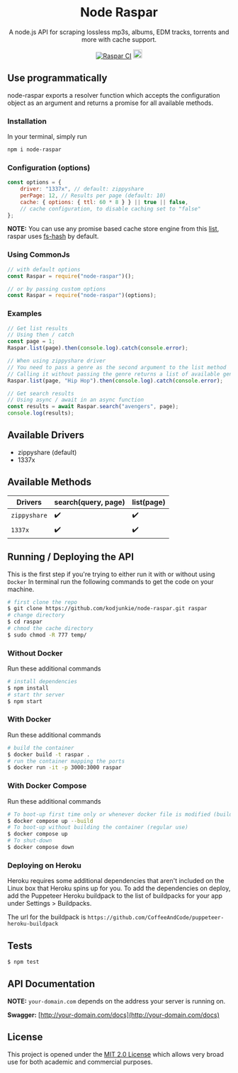 <h1 align="center">Node Raspar</h1>

<div align="center">

A node.js API for scraping lossless mp3s, albums, EDM tracks, torrents and more with cache support.

[![Raspar CI](https://github.com/kodjunkie/node-raspar/actions/workflows/node.js.yml/badge.svg?branch=master)](https://github.com/kodjunkie/node-raspar/actions/workflows/node.js.yml) <a href="https://github.com/kodjunkie/node-raspar/blob/master/LICENSE"><img src="https://img.shields.io/badge/License-MIT-yellow.svg" alt="License: MIT" height="20"></a>

</div>

## Use programmatically

node-raspar exports a resolver function which accepts the configuration object as an argument and returns a promise for all available methods.

### Installation

In your terminal, simply run

```bash
npm i node-raspar
```

### Configuration (options)

```javascript
const options = {
	driver: "1337x", // default: zippyshare
	perPage: 12, // Results per page (default: 10)
	cache: { options: { ttl: 60 * 8 } } || true || false,
	// cache configuration, to disable caching set to "false"
};
```

**NOTE:** You can use any promise based cache store engine from this [list](https://github.com/BryanDonovan/node-cache-manager#store-engines), raspar uses [fs-hash](https://github.com/rolandstarke/node-cache-manager-fs-hash) by default.

### Using CommonJs

```javascript
// with default options
const Raspar = require("node-raspar")();

// or by passing custom options
const Raspar = require("node-raspar")(options);
```

<!-- ### Using ES6

```javascript
import raspar from "node-raspar";

// with default options
const Raspar = raspar();

// or by passing custom options
const Raspar = raspar(options);
``` -->

### Examples

```javascript
// Get list results
// Using then / catch
const page = 1;
Raspar.list(page).then(console.log).catch(console.error);

// When using zippyshare driver
// You need to pass a genre as the second argument to the list method
// Calling it without passing the genre returns a list of available genres
Raspar.list(page, "Hip Hop").then(console.log).catch(console.error);

// Get search results
// Using async / await in an async function
const results = await Raspar.search("avengers", page);
console.log(results);
```

## Available Drivers

- zippyshare (default)
- 1337x

## Available Methods

| Drivers      | search(query, page) | list(page)         |
| ------------ | ------------------- | ------------------ |
| `zippyshare` | :heavy_check_mark:  | :heavy_check_mark: |
| `1337x`      | :heavy_check_mark:  | :heavy_check_mark: |

## Running / Deploying the API

This is the first step if you're trying to either run it with or without using `Docker`
In terminal run the following commands to get the code on your machine.

```bash
# first clone the repo
$ git clone https://github.com/kodjunkie/node-raspar.git raspar
# change directory
$ cd raspar
# chmod the cache directory
$ sudo chmod -R 777 temp/
```

### Without Docker

Run these additional commands

```bash
# install dependencies
$ npm install
# start thr server
$ npm start
```

### With Docker

Run these additional commands

```bash
# build the container
$ docker build -t raspar .
# run the container mapping the ports
$ docker run -it -p 3000:3000 raspar
```

### With Docker Compose

Run these additional commands

```bash
# To boot-up first time only or whenever docker file is modified (builds the container)
$ docker compose up --build
# To boot-up without building the container (regular use)
$ docker compose up
# To shut-down
$ docker compose down
```

### Deploying on Heroku

Heroku requires some additional dependencies that aren't included on the Linux box that Heroku spins up for you.
To add the dependencies on deploy, add the Puppeteer Heroku buildpack to the list of buildpacks for your app under Settings > Buildpacks.

The url for the buildpack is `https://github.com/CoffeeAndCode/puppeteer-heroku-buildpack`

## Tests

```bash
$ npm test
```

## API Documentation

**NOTE:** `your-domain.com` depends on the address your server is running on.

**Swagger:** [http://your-domain.com/docs](http://your-domain.com/docs)

## License

This project is opened under the [MIT 2.0 License](https://github.com/kodjunkie/raspar/blob/master/LICENSE) which allows very broad use for both academic and commercial purposes.

